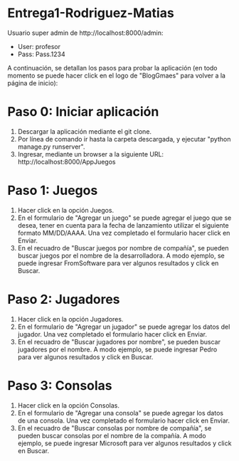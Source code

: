# Entrega1-Rodriguez-Matias

Usuario super admin de http://localhost:8000/admin:
- User: profesor
- Pass: Pass.1234

A continuación, se detallan los pasos para probar la aplicación (en todo momento se puede hacer click en el logo de "BlogGmaes" para volver a la página de inicio):

# Paso 0: Iniciar aplicación

1) Descargar la aplicación mediante el git clone.
2) Por línea de comando ir hasta la carpeta descargada, y ejecutar "python manage.py runserver".
3) Ingresar, mediante un browser a la siguiente URL: http://localhost:8000/AppJuegos

# Paso 1: Juegos

1) Hacer click en la opción Juegos.
2) En el formulario de "Agregar un juego" se puede agregar el juego que se desea, tener en cuenta para la fecha de lanzamiento utilizar el siguiente formato MM/DD/AAAA. Una vez completado el formulario hacer click en Enviar.
3) En el recuadro de "Buscar juegos por nombre de compañía", se pueden buscar juegos por el nombre de la desarrolladora. A modo ejemplo, se puede ingresar FromSoftware para ver algunos resultados y click en Buscar.

# Paso 2: Jugadores

1) Hacer click en la opción Jugadores.
2) En el formulario de "Agregar un jugador" se puede agregar los datos del jugador. Una vez completado el formulario hacer click en Enviar.
3) En el recuadro de "Buscar jugadores por nombre", se pueden buscar jugadores por el nombre. A modo ejemplo, se puede ingresar Pedro para ver algunos resultados y click en Buscar.

# Paso 3: Consolas

1) Hacer click en la opción Consolas.
2) En el formulario de "Agregar una consola" se puede agregar los datos de una consola. Una vez completado el formulario hacer click en Enviar.
3) En el recuadro de "Buscar consolas por nombre de compañía", se pueden buscar consolas por el nombre de la compañía. A modo ejemplo, se puede ingresar Microsoft para ver algunos resultados y click en Buscar.


